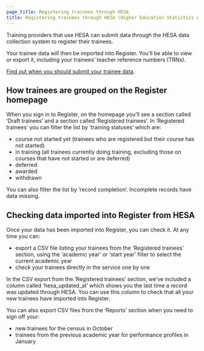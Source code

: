 ```yaml
---
page_title: Registering trainees through HESA
title: Registering trainees through HESA (Higher Education Statistics Agency)
---
```


Training providers that use HESA can submit data through the HESA data collection system to register their trainees.  

Your trainee data will then be imported into Register. You’ll be able to view or export it, including your trainees’ teacher reference numbers (TRNs). 

[Find out when you should submit your trainee data](/guidance/dates-and-deadlines).

## How trainees are grouped on the Register homepage

When you sign in to Register, on the homepage you’ll see a section called ‘Draft trainees’ and a section called ‘Registered trainees’. In ‘Registered trainees’ you can filter the list by ‘training statuses’ which are: 

* course not started yet (trainees who are registered but their course has not started) 
* in training (all trainees currently doing training, excluding those on courses that have not started or are deferred) 
* deferred 
* awarded 
* withdrawn 

You can also filter the list by ‘record completion’. Incomplete records have data missing. 

## Checking data imported into Register from HESA

Once your data has been imported into Register, you can check it. At any time you can: 

* export a CSV file listing your trainees from the ‘Registered trainees’ section, using the ‘academic year’ or ‘start year’ filter to select the current academic year 
* check your trainees directly in the service one by one 

In the CSV export from the ‘Registered trainees’ section, we’ve included a column called ‘hesa_updated_at’ which shows you the last time a record was updated through HESA. You can use this column to check that all your new trainees have imported into Register. 

You can also export CSV files from the ‘Reports’ section when you need to sign off your:  

* new trainees for the census in October  
* trainees from the previous academic year for performance profiles in January
